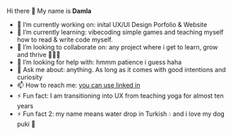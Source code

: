 Hi there 👋 My name is **Damla**
- 🔭 I’m currently working on: inital UX/UI Design Porfolio & Website
- 🌱 I’m currently learning: vibecoding simple games and teaching myself how to read & write code myself.
- 👯 I’m looking to collaborate on: any project where i get to learn, grow and thrive 🏋🏽‍♀️
- 🤔 I’m looking for help with: hmmm patience i guess haha 
- 💬 Ask me about: anything. As long as it comes with good intentions and curiosity
- 📫 How to reach me: [ you can use linked in](https://www.linkedin.com/in/damla-acikada/)
- ⚡ Fun fact: I am transitioning into UX from teaching yoga for almost ten years
- ⚡ Fun fact 2: my name means water drop in Turkish 💧 and i love my dog puki 🐩
